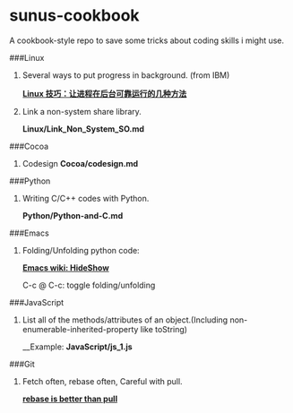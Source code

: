 sunus-cookbook
==============

A cookbook-style repo to save some tricks about coding skills i might use.

###Linux

1. Several ways to put progress in background. (from IBM)

   [__Linux 技巧：让进程在后台可靠运行的几种方法__](http://www.ibm.com/developerworks/cn/linux/l-cn-nohup/index.html)

2. Link a non-system share library.

    __Linux/Link_Non_System_SO.md__

###Cocoa

1. Codesign
    __Cocoa/codesign.md__

###Python

1. Writing C/C++ codes with Python.

    __Python/Python-and-C.md__

###Emacs
1. Folding/Unfolding python code:

   [__Emacs wiki: HideShow__](http://www.emacswiki.org/emacs/HideShow)

   C-c @ C-c: toggle folding/unfolding

###JavaScript

1. List all of the methods/attributes of an object.(Including non-enumerable-inherited-property like toString)

    __Example: __JavaScript/js_1.js__

###Git

1. Fetch often, rebase often, Careful with pull.

    [__rebase is better than pull__](http://sunuslee.github.io/git-rebase-is-better-than-pull/)
